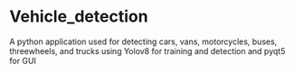 # Vehicle_detection
A python application used for detecting cars, vans, motorcycles, buses, threewheels, and trucks using Yolov8 for training and detection and pyqt5 for GUI
